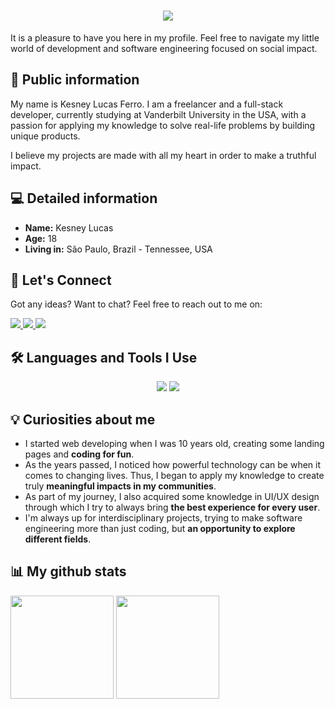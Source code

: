 
<h1 align="center">
  <img src="https://readme-typing-svg.demolab.com?font=Fira+Code&weight=600&size=24&pause=1000&color=284580&center=true&vCenter=true&random=false&width=435&lines=Hey+there%2C+I'm+Kesney Lucas" />
</h1>

It is a pleasure to have you here in my profile. Feel free to navigate my little world of development and software engineering focused on social impact.

## :scroll: Public information

My name is Kesney Lucas Ferro. I am a freelancer and a full-stack developer, currently studying at Vanderbilt University in the USA, with a passion for applying my knowledge to solve real-life problems by building unique products.

I believe my projects are made with all my heart in order to make a truthful impact.

## :computer: Detailed information

- **Name:** Kesney Lucas
- **Age:** 18
- **Living in:** São Paulo, Brazil - Tennessee, USA



## 🤝 Let's Connect
Got any ideas? Want to chat? Feel free to reach out to me on:

<div>
    <a target='_blank' href="https://www.instagram.com/kesneylucas/">
        <img src="https://img.shields.io/badge/Instagram-E4405F?style=for-the-badge&logo=instagram&logoColor=white">
    </a>
    <a target='_blank' href="https://www.linkedin.com/in/kesneylucas/">
        <img src="https://img.shields.io/badge/LinkedIn-0077B5?style=for-the-badge&logo=linkedin&logoColor=white">
    </a>
    <a target='_blank' href="kesney.lucas.ismart@gmail.com">
        <img src="https://img.shields.io/badge/Gmail-D14836?style=for-the-badge&logo=gmail&logoColor=white">
    </a>
</div>

## 🛠️ Languages and Tools I Use
<div align="center">
    <img src="https://skillicons.dev/icons?i=react,html,css,vscode,github,figma,tailwind,git" />
    <img src="https://skillicons.dev/icons?i=nodejs,python,javascript,typescript,mongodb,c,nextjs,solidity,sass,mysql" /><br>
</div>

## :bulb: Curiosities about me

- I started web developing when I was 10 years old, creating some landing pages and **coding for fun**.
- As the years passed, I noticed how powerful technology can be when it comes to changing lives. Thus, I began to apply my knowledge to create truly **meaningful impacts in my communities**.
- As part of my journey, I also acquired some knowledge in UI/UX design through which I try to always bring **the best experience for every user**.
- I'm always up for interdisciplinary projects, trying to make software engineering more than just coding, but **an opportunity to explore different fields**.


## :bar_chart: My github stats

<div>
<img height="165em" width: "100em" src="https://github-readme-stats-sigma-five.vercel.app/api?username=KesneyFerro&theme=dracula" />
<img height="165em" width: "100em" src="https://github-readme-stats-sigma-five.vercel.app/api/top-langs/?username=KesneyFerro&layout=compact&theme=dracula&include_all_commits=true" />
</div>
